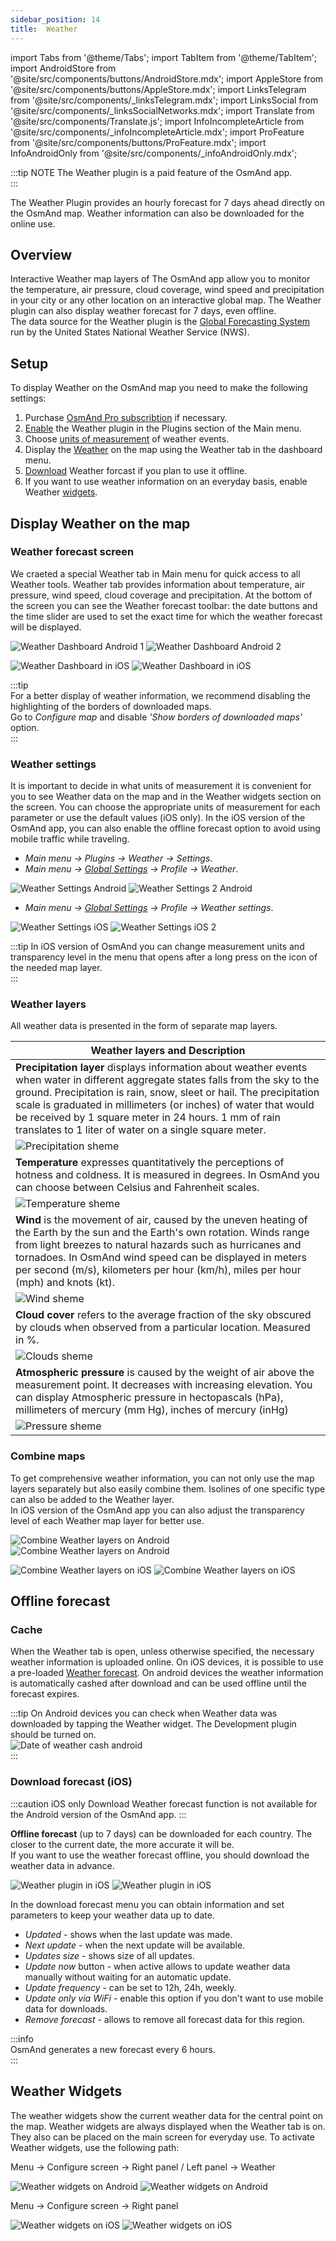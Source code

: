 ```yaml
---
sidebar_position: 14
title:  Weather
---
```


import Tabs from '@theme/Tabs';
import TabItem from '@theme/TabItem';
import AndroidStore from '@site/src/components/buttons/AndroidStore.mdx';
import AppleStore from '@site/src/components/buttons/AppleStore.mdx';
import LinksTelegram from '@site/src/components/_linksTelegram.mdx';
import LinksSocial from '@site/src/components/_linksSocialNetworks.mdx';
import Translate from '@site/src/components/Translate.js';
import InfoIncompleteArticle from '@site/src/components/_infoIncompleteArticle.mdx';
import ProFeature from '@site/src/components/buttons/ProFeature.mdx';
import InfoAndroidOnly from '@site/src/components/_infoAndroidOnly.mdx';

<InfoIncompleteArticle/>

:::tip NOTE
The Weather plugin is a paid feature of the OsmAnd app.  
:::

The Weather Plugin provides an hourly forecast for 7 days ahead directly on the OsmAnd map. Weather information can also be downloaded for the online use.  


## Overview

Interactive Weather map layers of The OsmAnd app allow you to monitor the temperature, air pressure, cloud coverage, wind speed and precipitation in your city or any other location on an interactive global map. The Weather plugin can also display weather forecast for 7 days, even offline.  
The data source for the Weather plugin is the [Global Forecasting System](https://www.ncei.noaa.gov/products/weather-climate-models/global-forecast) run by the United States National Weather Service (NWS).  

## Setup  

To display Weather on the OsmAnd map you need to make the following settings:  

1. Purchase [OsmAnd Pro subscribtion](../purchases/) <ProFeature/> if necessary.  
2. [Enable](../plugins/#enable--disable) the Weather plugin in the Plugins section of the Main menu.  
3. Choose [units of measurement](#weather-settings) of weather events.  
4. Display the [Weather](#display-weather-on-the-map) on the map using the Weather tab in the dashboard menu.  
5. [Download](#offline-forecast) Weather forcast if you plan to use it offline.  
6. If you want to use weather information on an everyday basis, enable Weather [widgets](#weather-widgets).  

## Display Weather on the map  

### Weather forecast screen  

We craeted a special Weather tab in Main menu for quick access to all Weather tools. Weather tab provides information about temperature, air pressure, wind speed, cloud coverage and precipitation. At the bottom of the screen you can see the Weather forecast toolbar: the date buttons and the time slider are used to set the exact time for which the weather forecast will be displayed.  

<Tabs groupId="operating-systems">  

<TabItem value="android" label="Android">  

![Weather Dashboard Android 1](@site/static/img/plugins/weather/Weather_dashbord_andr_1.png) ![Weather Dashboard Android 2](@site/static/img/plugins/weather/Weather_dashbord_andr_2.png)  

</TabItem>  

<TabItem value="ios" label="iOS">  

![Weather Dashboard in iOS](@site/static/img/plugins/weather/Weather_dashbord_ios_1.png) ![Weather Dashboard in iOS](@site/static/img/plugins/weather/Weather_dashbord_ios_2.png)

</TabItem>  

</Tabs>  

:::tip  
For a better display of weather information, we recommend disabling the highlighting of the borders of downloaded maps.  
Go to *Configure map* and disable *'Show borders of downloaded maps'* option.  
:::

### Weather settings

It is important to decide in what units of measurement it is convenient for you to see Weather data on the map and in the Weather widgets section on the screen. You can choose the appropriate units of measurement for each parameter or use the default values (iOS only). In the iOS version of the OsmAnd app, you can also enable the offline forecast option to avoid using mobile traffic while traveling.  

<Tabs groupId="operating-systems">

<TabItem value="android" label="Android">  

- *Main menu → Plugins → Weather → Settings*.  
- *Main menu → [Global Settings](../personal/global-settings.md) → Profile → Weather*.  

![Weather Settings Android](@site/static/img/plugins/weather/Weather_settings_andr_1.png) ![Weather Settings 2 Android](@site/static/img/plugins/weather/Weather_settings_andr_2.png)

</TabItem>

<TabItem value="ios" label="iOS">  

- *Main menu → [Global Settings](../personal/global-settings.md) → Profile → Weather settings*.  

![Weather Settings iOS](@site/static/img/plugins/weather/Weather_settings_ios.png) ![Weather Settings iOS 2](@site/static/img/plugins/weather/Weather_settings_ios_2.png)

</TabItem>

</Tabs>  

:::tip
In iOS version of OsmAnd you can change measurement units and transparency level in the menu that opens after a long press on the icon of the needed map layer.  
:::

### Weather layers  

All weather data is presented in the form of separate map layers.  

|**Weather layers and Description**|  
|------------|  
| **Precipitation layer** displays information about weather events when water in different aggregate states falls from the sky to the ground. Precipitation is rain, snow, sleet or hail. The precipitation scale is graduated in millimeters (or inches) of water that would be received by 1 square meter in 24 hours. 1 mm of rain translates to 1 liter of water on a single square meter. |  
|![Precipitation sheme](@site/static/img/plugins/weather/precipitation.png)|  
| **Temperature** expresses quantitatively the perceptions of hotness and coldness. It is measured in degrees. In OsmAnd you can choose between Celsius and Fahrenheit scales. |  
|![Temperature sheme](@site/static/img/plugins/weather/Temperature.png)|  
| **Wind** is the movement of air, caused by the uneven heating of the Earth by the sun and the Earth's own rotation. Winds range from light breezes to natural hazards such as hurricanes and tornadoes. In OsmAnd wind speed can be displayed in meters per second (m/s), kilometers per hour (km/h), miles per hour (mph) and knots (kt). |  
|![Wind sheme](@site/static/img/plugins/weather/Wind.png)|  
| **Cloud cover** refers to the average fraction of the sky obscured by clouds when observed from a particular location. Measured in %. |  
|![Clouds sheme](@site/static/img/plugins/weather/Clouds.png)|  
| **Atmospheric pressure** is  caused by the weight of air above the measurement point. It decreases with increasing elevation. You can display Atmospheric pressure in hectopascals (hPa), millimeters of mercury (mm Hg), inches of mercury (inHg) |  
| ![Pressure sheme](@site/static/img/plugins/weather/Pressure.png) |  

### Combine maps  

To get comprehensive weather information, you can not only use the map layers separately but also easily combine them. Isolines of one specific type can also be added to the Weather layer.  
In iOS version of the OsmAnd app you can also adjust the transparency level of each Weather map layer for better use.

<Tabs groupId="operating-systems">

<TabItem value="android" label="Android">

![Combine Weather layers on Android](@site/static/img/plugins/weather/Weather_combine_layers_andr_1.png) ![Combine Weather layers on Android](@site/static/img/plugins/weather/Weather_combine_layers_andr_2.png)

</TabItem>

<TabItem value="ios" label="iOS">

![Combine Weather layers on iOS](@site/static/img/plugins/weather/Weather_combine_layers_ios_1.png) ![Combine Weather layers on iOS](@site/static/img/plugins/weather/Weather_contours.png)  

</TabItem>

</Tabs>

## Offline forecast

### Cache  

When the Weather tab is open, unless otherwise specified, the necessary weather information is uploaded online. On iOS devices, it is possible to use a pre-loaded [Weather forecast](#download-forecast-ios). On android devices the weather information is automatically cashed after download and can be used offline until the forecast expires.  

:::tip
On Android devices you can check when Weather data was downloaded by tapping the Weather widget. The Development plugin should be turned on.  
![Date of weather cash android](@site/static/img/plugins/weather/Weather_cash_andr.png)  
:::

### Download forecast (iOS)

:::caution iOS only
Download Weather forecast function is not available for the Android version of the OsmAnd app.
:::

**Offline forecast** (up to 7 days) can be downloaded for each country. The closer to the current date, the more accurate it will be.  
If you want to use the weather forecast offline, you should download the weather data in advance.  

![Weather plugin in iOS](@site/static/img/plugins/weather/download_weather_ios.png) ![Weather plugin in iOS](@site/static/img/plugins/weather/download_weather_1_ios.png)

In the download forecast menu you can obtain information and set parameters to keep your weather data up to date.  

- *Updated* - shows when the last update was made.  
- *Next update* - when the next update will be available.  
- *Updates size* - shows size of all updates.  
- *Update now* button - when active allows to update weather data manually without waiting for an automatic update.  
- *Update frequency*  - can be set to 12h, 24h, weekly.    
- *Update only via WiFi*  - enable this option if you don't want to use mobile data for downloads.  
- *Remove forecast* - allows to remove all forecast data for this region.  

:::info  
OsmAnd generates a new forecast every 6 hours.  
:::

## Weather Widgets

The weather widgets show the current weather data for the central point on the map. Weather widgets are always displayed when the Weather tab is on. They also can be placed on the main screen for everyday use. To activate Weather widgets, use the following path:

<Tabs groupId="operating-systems">

<TabItem value="android" label="Android">

Menu → Configure screen → Right panel / Left panel → Weather

![Weather widgets on Android](@site/static/img/plugins/weather/weather_widgets_1_android.png) ![Weather widgets on Android](@site/static/img/plugins/weather/weather_widgets_2_android.png)  

</TabItem>

<TabItem value="ios" label="iOS">

Menu → Configure screen → Right panel

![Weather widgets on iOS](@site/static/img/plugins/weather/weather_widgets_ios.png) ![Weather widgets on iOS](@site/static/img/plugins/weather/weather_widgets_1_ios.png)  

</TabItem>

</Tabs>
